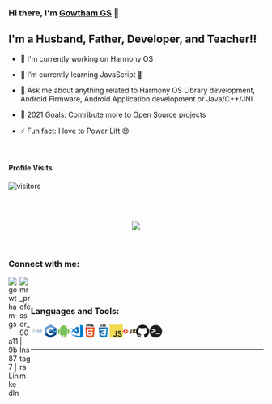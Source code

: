 ### Hi there, I'm  [Gowtham GS][linkedin] 👋

## I'm a Husband, Father, Developer, and Teacher!!

- 🔭 I'm currently working on Harmony OS

- 🌱 I’m currently learning JavaScript 🤣

- 💬 Ask me about anything related to Harmony OS Library development, Android Firmware, Android Application development or Java/C++/JNI

- 🥅 2021 Goals: Contribute more to Open Source projects

- ⚡ Fun fact: I love to Power Lift :heart_eyes:

<br />

#### Profile Visits

![visitors](https://visitor-badge.glitch.me/badge?page_id=GowthamRayar.GowthamRayar)

<br />
<br />

<p align="center">
<img src="https://github-readme-stats.vercel.app/api?username=GowthamRayar&hide_border=true&show_icons=true">
</p>

<br />


### Connect with me:

[<img align="left" alt="gowtham-gs-a119b877 | LinkedIn" width="22px" src="https://cdn.jsdelivr.net/npm/simple-icons@v3/icons/linkedin.svg" />][linkedin]
[<img align="left" alt="mr_professor_90 | Instagram" width="22px" src="https://cdn.jsdelivr.net/npm/simple-icons@v3/icons/instagram.svg" />][instagram]


<br />
<br />



### Languages and Tools:

[<img align="left" alt="Java" width="26px" src="https://raw.githubusercontent.com/github/explore/80688e429a7d4ef2fca1e82350fe8e3517d3494d/topics/java/java.png" />][java]
[<img align="left" alt="CPP" width="26px" src="https://raw.githubusercontent.com/github/explore/80688e429a7d4ef2fca1e82350fe8e3517d3494d/topics/cpp/cpp.png" />][cpp]
[<img align="left" alt="Android" width="26px" src="https://raw.githubusercontent.com/github/explore/80688e429a7d4ef2fca1e82350fe8e3517d3494d/topics/android/android.png" />][android]
[<img align="left" alt="Visual Studio Code" width="26px" src="https://raw.githubusercontent.com/github/explore/80688e429a7d4ef2fca1e82350fe8e3517d3494d/topics/visual-studio-code/visual-studio-code.png" />][webdevplaylist]
[<img align="left" alt="HTML5" width="26px" src="https://raw.githubusercontent.com/github/explore/80688e429a7d4ef2fca1e82350fe8e3517d3494d/topics/html/html.png" />][webdevplaylist]
[<img align="left" alt="CSS3" width="26px" src="https://raw.githubusercontent.com/github/explore/80688e429a7d4ef2fca1e82350fe8e3517d3494d/topics/css/css.png" />][cssplaylist]
[<img align="left" alt="JavaScript" width="26px" src="https://raw.githubusercontent.com/github/explore/80688e429a7d4ef2fca1e82350fe8e3517d3494d/topics/javascript/javascript.png" />][jsplaylist]
[<img align="left" alt="Git" width="26px" src="https://raw.githubusercontent.com/github/explore/80688e429a7d4ef2fca1e82350fe8e3517d3494d/topics/git/git.png" />][webdevplaylist]
[<img align="left" alt="GitHub" width="26px" src="https://raw.githubusercontent.com/github/explore/78df643247d429f6cc873026c0622819ad797942/topics/github/github.png" />][webdevplaylist]
[<img align="left" alt="Terminal" width="26px" src="https://raw.githubusercontent.com/github/explore/80688e429a7d4ef2fca1e82350fe8e3517d3494d/topics/terminal/terminal.png" />][webdevplaylist]



<br />
<br />


---

[instagram]: https://www.instagram.com/mr_professor_90/
[linkedin]: https://www.linkedin.com/in/gowtham-gs-a119b877/
[webdevplaylist]: https://www.youtube.com/playlist?list=PLkwxH9e_vrAJ0WbEsFA9W3I1W-g_BTsbt
[jsplaylist]: https://www.youtube.com/playlist?list=PLkwxH9e_vrALRJKu7wfXby3MKeflhTu6B
[cssplaylist]: https://www.youtube.com/playlist?list=PLkwxH9e_vrALSdvZuEh6gqQdmDoDIoqz4
[android]: https://www.youtube.com/user/androiddevelopers
[java]: https://www.youtube.com/user/koushks
[cpp]: https://www.youtube.com/watch?v=vLnPwxZdW4Y



